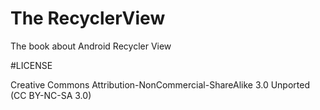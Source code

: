 # The RecyclerView

The book about Android Recycler View

#LICENSE

Creative Commons Attribution-NonCommercial-ShareAlike 3.0 Unported (CC BY-NC-SA 3.0)
